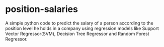# position-salaries

A simple python code to predict the salary of a person according to the position level he holds in a company using regression models like Support Vector Regressor(SVM), Decision Tree Regressor and Random Forest Regressor.
